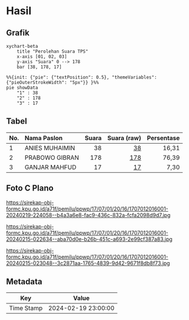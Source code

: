 # Hasil

## Grafik

```mermaid
xychart-beta
    title "Perolehan Suara TPS"
    x-axis [01, 02, 03]
    y-axis "Suara" 0 --> 178
    bar [38, 178, 17]
```

```mermaid
%%{init: {"pie": {"textPosition": 0.5}, "themeVariables": {"pieOuterStrokeWidth": "5px"}} }%%
pie showData
    "1" : 38
    "2" : 178
    "3" : 17
```

## Tabel

| No. | Nama Paslon    | Suara | Suara (raw) | Persentase |
|:--- |:-------------- | -----:| -----------:| ----------:|
| 1   | ANIES MUHAIMIN | 38    | [38][p-1]   | 16,31      |
| 2   | PRABOWO GIBRAN | 178   | [178][p-2]  | 76,39      |
| 3   | GANJAR MAHFUD  | 17    | [17][p-3]   | 7,30       |


[p-1]: https://github.com/gigit-pemilu/pemilu-2024-17-bengkulu/blob/main/pilpres/hitung-suara/sub/17-bengkulu/sub/07-lebong/sub/01-lebong-utara/sub/2016-lebong-tambang/sub/001-tps/sub/paslon-1.txt
[p-2]: https://github.com/gigit-pemilu/pemilu-2024-17-bengkulu/blob/main/pilpres/hitung-suara/sub/17-bengkulu/sub/07-lebong/sub/01-lebong-utara/sub/2016-lebong-tambang/sub/001-tps/sub/paslon-2.txt
[p-3]: https://github.com/gigit-pemilu/pemilu-2024-17-bengkulu/blob/main/pilpres/hitung-suara/sub/17-bengkulu/sub/07-lebong/sub/01-lebong-utara/sub/2016-lebong-tambang/sub/001-tps/sub/paslon-3.txt

## Foto C Plano

https://sirekap-obj-formc.kpu.go.id/a71f/pemilu/ppwp/17/07/01/20/16/1707012016001-20240219-224058--b4a3a6e8-fac9-436c-832a-fcfa2098d9d7.jpg

https://sirekap-obj-formc.kpu.go.id/a71f/pemilu/ppwp/17/07/01/20/16/1707012016001-20240215-022634--aba70d0e-b26b-451c-a693-2e99cf387a83.jpg

https://sirekap-obj-formc.kpu.go.id/a71f/pemilu/ppwp/17/07/01/20/16/1707012016001-20240215-023048--3c2871aa-1765-4839-9d42-9671f8db8f73.jpg


## Metadata

| Key        | Value               |
| ---------- | ------------------- |
| Time Stamp | 2024-02-19 23:00:00 |



